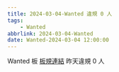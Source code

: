 ```yaml
---
title: 2024-03-04-Wanted 違規 0 人
tags:
    - Wanted
abbrlink: 2024-03-04-Wanted
date: Wanted-2024-03-04 12:00:00
---
```

Wanted 板 [板規連結](https://www.ptt.cc/bbs/Wanted/M.1608829773.A.D3B.html)
昨天違規 0 人
